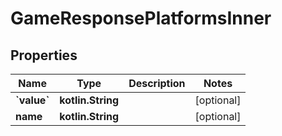 
# GameResponsePlatformsInner

## Properties
| Name | Type | Description | Notes |
| ------------ | ------------- | ------------- | ------------- |
| **&#x60;value&#x60;** | **kotlin.String** |  |  [optional] |
| **name** | **kotlin.String** |  |  [optional] |



